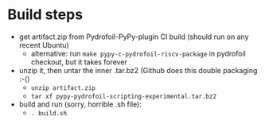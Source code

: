 

# Build steps

- get artifact.zip from Pydrofoil-PyPy-plugin CI build (should run on any recent Ubuntu)
    - alternative: run `make pypy-c-pydrofoil-riscv-package` in pydrofoil checkout, but it takes forever
- unzip it, then untar the inner .tar.bz2 (Github does this double packaging :-()
    - `unzip artifact.zip`
    - `tar xf pypy-pydrofoil-scripting-experimental.tar.bz2`
- build and run (sorry, horrible .sh file):
    - `. build.sh`
